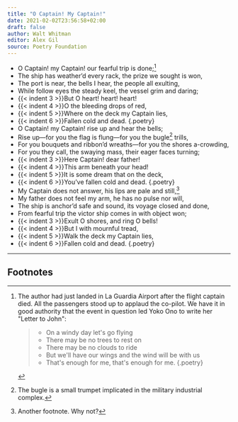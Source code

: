 ```yaml
---
title: "O Captain! My Captain!"
date: 2021-02-02T23:56:58+02:00
draft: false
author: Walt Whitman
editor: Alex Gil
source: Poetry Foundation
---
```


- O Captain! my Captain! our fearful trip is done;[^1]
- The ship has weather’d every rack, the prize we sought is won,
- The port is near, the bells I hear, the people all exulting,
- While follow eyes the steady keel, the vessel grim and daring;
- {{< indent 3 >}}But O heart! heart! heart!
- {{< indent 4 >}}O the bleeding drops of red,
- {{< indent 5 >}}Where on the deck my Captain lies,
- {{< indent 6 >}}Fallen cold and dead.
{.poetry}
- O Captain! my Captain! rise up and hear the bells;
- Rise up—for you the flag is flung—for you the bugle[^2] trills,
- For you bouquets and ribbon’d wreaths—for you the shores a-crowding,
- For you they call, the swaying mass, their eager faces turning;
- {{< indent 3 >}}Here Captain! dear father!
- {{< indent 4 >}}This arm beneath your head!
- {{< indent 5 >}}It is some dream that on the deck,
- {{< indent 6 >}}You’ve fallen cold and dead.
{.poetry}
- My Captain does not answer, his lips are pale and still,[^3]
- My father does not feel my arm, he has no pulse nor will,
- The ship is anchor’d safe and sound, its voyage closed and done,
- From fearful trip the victor ship comes in with object won;
- {{< indent 3 >}}Exult O shores, and ring O bells!
- {{< indent 4 >}}But I with mournful tread,
- {{< indent 5 >}}Walk the deck my Captain lies,
- {{< indent 6 >}}Fallen cold and dead.
{.poetry}

---

## Footnotes

[^1]: The author had just landed in La Guardia Airport after the flight captain died. All the passengers stood up to applaud the co-pilot. We have it in good authority that the event in question led Yoko Ono to write her "Letter to John":
      
      > - On a windy day let's go flying
      > - There may be no trees to rest on
      > - There may be no clouds to ride
      > - But we'll have our wings and the wind will be with us
      > - That's enough for me, that's enough for me.
      {.poetry}

[^2]: The bugle is a small trumpet implicated in the military industrial complex.

[^3]: Another footnote. Why not?
